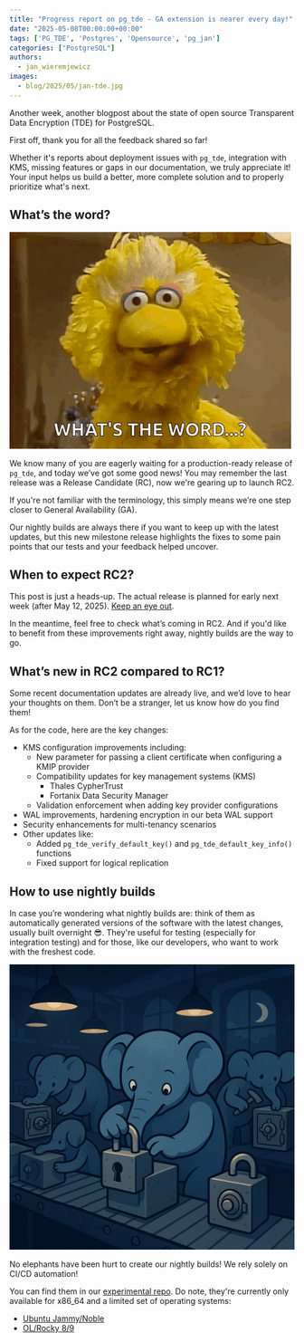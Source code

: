 ```yaml
---
title: "Progress report on pg_tde - GA extension is nearer every day!"
date: "2025-05-08T00:00:00+00:00"
tags: ['PG_TDE', 'Postgres', 'Opensource', 'pg_jan']
categories: ["PostgreSQL"]
authors:
  - jan_wieremjewicz
images:
  - blog/2025/05/jan-tde.jpg
---
```


Another week, another blogpost about the state of open source Transparent Data Encryption (TDE) for PostgreSQL. 

First off, thank you for all the feedback shared so far!

Whether it's reports about deployment issues with `pg_tde`, integration with KMS, missing features or gaps in our documentation, we truly appreciate it! Your input helps us build a better, more complete solution and to properly prioritize what's next. 

## What’s the word?

![Progress report on pg_tde - Bird](blog/2025/05/big-bird-sesame-street.gif)

We know many of you are eagerly waiting for a production-ready release of `pg_tde`, and today we’ve got some good news! You may remember the last release was a Release Candidate (RC), now we're gearing up to launch RC2.

If you're not familiar with the terminology, this simply means we’re one step closer to General Availability (GA).

Our nightly builds are always there if you want to keep up with the latest updates, but this new milestone release highlights the fixes to some pain points that our tests and your feedback helped uncover. 

## When to expect RC2?

This post is just a heads-up. The actual release is planned for early next week (after May 12, 2025). [Keep an eye out](https://github.com/percona/postgres).

In the meantime, feel free to check what’s coming in RC2. And if you'd like to benefit from these improvements right away, nightly builds are the way to go.

## What’s new in RC2 compared to RC1?

Some recent documentation updates are already live, and we’d love to hear your thoughts on them. Don’t be a stranger, let us know how do you find them!

As for the code, here are the key changes:

- KMS configuration improvements including:
    - New parameter for passing a client certificate when configuring a KMIP provider
    - Compatibility updates for key management systems (KMS)
        - Thales CypherTrust
        - Fortanix Data Security Manager
    - Validation enforcement when adding key provider configurations
- WAL improvements, hardening encryption in our beta WAL support
- Security enhancements for multi-tenancy scenarios
- Other updates like:
    - Added `pg_tde_verify_default_key()` and `pg_tde_default_key_info()` functions
    - Fixed support for logical replication

## How to use nightly builds

In case you’re wondering what nightly builds are: think of them as automatically generated versions of the software with the latest changes, usually built overnight 😎. They're useful for testing (especially for integration testing) and for those, like our developers, who want to work with the freshest code.

![Progress report on pg_tde - nightly builds](blog/2025/05/nightly_builds.jpg)

No elephants have been hurt to create our nightly builds! We rely solely on CI/CD automation!

You can find them in our [experimental repo](https://repo.percona.com/ppg-17.0/).  Do note, they're currently only available for x86_64 and a limited set of operating systems:

- [Ubuntu Jammy/Noble](https://repo.percona.com/ppg-17.0/apt/pool/experimental/)
- [OL/Rocky 8/9](https://repo.percona.com/ppg-17.0/yum/experimental)
